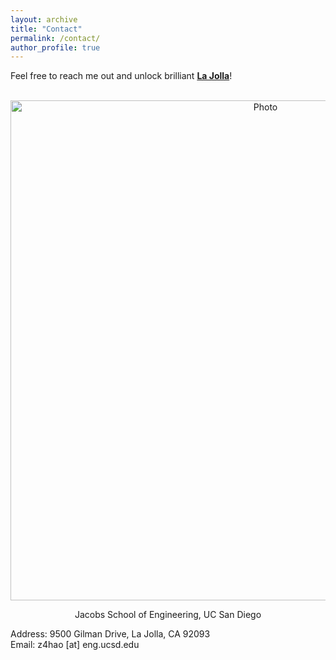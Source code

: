 ```yaml
---
layout: archive
title: "Contact"
permalink: /contact/
author_profile: true
---
```


Feel free to reach me out and unlock brilliant **[La Jolla](https://goo.gl/maps/uqH5bzJ6D64SrmGy9)**!

<p align="center">
  <img src="https://zhuonan-hao.github.io/images/UCSD.jpg?raw=true" alt="Photo" style="width:800px;"/>
</p>
<p align="center">
 Jacobs School of Engineering, UC San Diego
</p>
Address: 9500 Gilman Drive, La Jolla, CA 92093 <br>
Email: z4hao [at] eng.ucsd.edu
